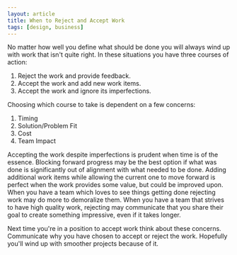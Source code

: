 ```yaml
---
layout: article
title: When to Reject and Accept Work
tags: [design, business]
---
```


No matter how well you define what should be done you will always wind
up with work that isn't quite right. In these situations you have three
courses of action:
1. Reject the work and provide feedback.
2. Accept the work and add new work items.
3. Accept the work and ignore its imperfections.

Choosing which course to take is dependent on a few concerns:
1. Timing
2. Solution/Problem Fit
3. Cost
4. Team Impact

Accepting the work despite imperfections is prudent when time is of the essence.
Blocking forward progress may be the best option if what was done is
significantly out of alignment with what needed to be done. Adding additional
work items while allowing the current one to move forward is perfect when the
work provides some value, but could be improved upon. When you have a team which
loves to see things getting done rejecting work may do more to demoralize them.
When you have a team that strives to have high quality work, rejecting may
communicate that you share their goal to create something impressive, even if it
takes longer.

Next time you're in a position to accept work think about these concerns.
Communicate why you have chosen to accept or reject the work. Hopefully
you'll wind up with smoother projects because of it.
